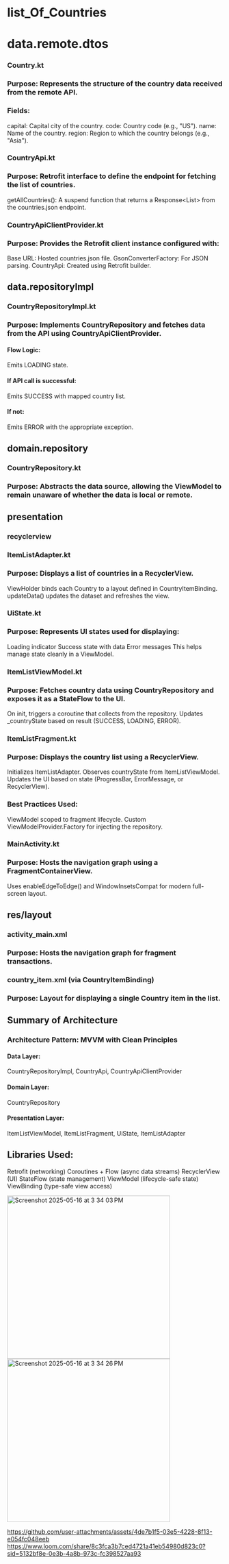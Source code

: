 # list_Of_Countries
# data.remote.dtos
### Country.kt
### Purpose: Represents the structure of the country data received from the remote API.
### Fields:
capital: Capital city of the country.
code: Country code (e.g., "US").
name: Name of the country.
region: Region to which the country belongs (e.g., "Asia").

### CountryApi.kt
### Purpose: Retrofit interface to define the endpoint for fetching the list of countries.
getAllCountries(): A suspend function that returns a Response<List<Country>> from the countries.json endpoint.

### CountryApiClientProvider.kt
### Purpose: Provides the Retrofit client instance configured with:
Base URL: Hosted countries.json file.
GsonConverterFactory: For JSON parsing.
CountryApi: Created using Retrofit builder.


## data.repositoryImpl
### CountryRepositoryImpl.kt
### Purpose: Implements CountryRepository and fetches data from the API using CountryApiClientProvider.
#### Flow Logic:
Emits LOADING state.
#### If API call is successful:
Emits SUCCESS with mapped country list.
#### If not:
Emits ERROR with the appropriate exception.

## domain.repository
### CountryRepository.kt
### Purpose: Abstracts the data source, allowing the ViewModel to remain unaware of whether the data is local or remote.

## presentation
### recyclerview
### ItemListAdapter.kt
### Purpose: Displays a list of countries in a RecyclerView.
ViewHolder binds each Country to a layout defined in CountryItemBinding.
updateData() updates the dataset and refreshes the view.

### UiState.kt
### Purpose: Represents UI states used for displaying:
Loading indicator
Success state with data
Error messages
This helps manage state cleanly in a ViewModel.

### ItemListViewModel.kt
### Purpose: Fetches country data using CountryRepository and exposes it as a StateFlow to the UI.
On init, triggers a coroutine that collects from the repository.
Updates _countryState based on result (SUCCESS, LOADING, ERROR).

### ItemListFragment.kt
### Purpose: Displays the country list using a RecyclerView.
Initializes ItemListAdapter.
Observes countryState from ItemListViewModel.
Updates the UI based on state (ProgressBar, ErrorMessage, or RecyclerView).
### Best Practices Used:
ViewModel scoped to fragment lifecycle.
Custom ViewModelProvider.Factory for injecting the repository.

### MainActivity.kt
### Purpose: Hosts the navigation graph using a FragmentContainerView.
Uses enableEdgeToEdge() and WindowInsetsCompat for modern full-screen layout.


## res/layout
### activity_main.xml
### Purpose: Hosts the navigation graph for fragment transactions.

### country_item.xml (via CountryItemBinding)
### Purpose: Layout for displaying a single Country item in the list.

## Summary of Architecture
### Architecture Pattern: MVVM with Clean Principles
#### Data Layer:
CountryRepositoryImpl, CountryApi, CountryApiClientProvider
#### Domain Layer:
CountryRepository
#### Presentation Layer:
ItemListViewModel, ItemListFragment, UiState, ItemListAdapter

## Libraries Used:
Retrofit (networking)
Coroutines + Flow (async data streams)
RecyclerView (UI)
StateFlow (state management)
ViewModel (lifecycle-safe state)
ViewBinding (type-safe view access)

<img width="381" alt="Screenshot 2025-05-16 at 3 34 03 PM" src="https://github.com/user-attachments/assets/1dfc7042-8b42-4f6f-b11b-b3a29c02c8ea" />

<img width="381" alt="Screenshot 2025-05-16 at 3 34 26 PM" src="https://github.com/user-attachments/assets/6c36494a-b123-4b3a-a56a-346998b62caf" />

https://github.com/user-attachments/assets/4de7b1f5-03e5-4228-8f13-e054fc048eeb
https://www.loom.com/share/8c3fca3b7ced4721a41eb54980d823c0?sid=5132bf8e-0e3b-4a8b-973c-fc398527aa93




